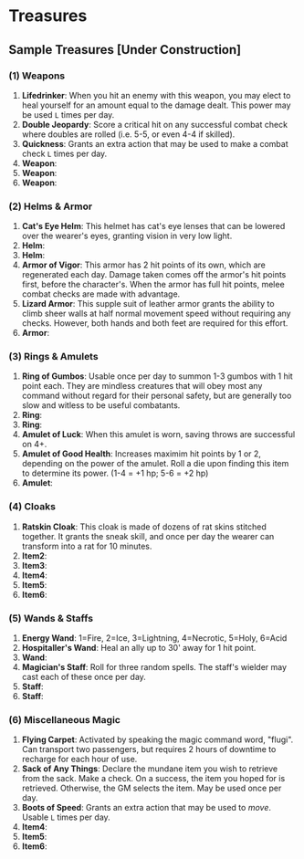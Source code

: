 # Treasures

## Sample Treasures [Under Construction]

### (1) Weapons
1. **Lifedrinker**: When you hit an enemy with this weapon, you may elect to heal yourself for an amount equal to the damage dealt. This power may be used `L` times per day.
2. **Double Jeopardy**: Score a critical hit on any successful combat check where doubles are rolled (i.e. 5-5, or even 4-4 if skilled).
3. **Quickness**: Grants an extra action that may be used to make a combat check `L` times per day.
4. **Weapon**:
5. **Weapon**:
6. **Weapon**:

### (2) Helms & Armor
 1. **Cat's Eye Helm**: This helmet has cat's eye lenses that can be lowered over the wearer's eyes, granting vision in very low light.
 2. **Helm**:
 3. **Helm**:
 4. **Armor of Vigor**: This armor has 2 hit points of its own, which are regenerated each day. Damage taken comes off the armor's hit points first, before the character's. When the armor has full hit points, melee combat checks are made with advantage.
 5. **Lizard Armor**: This supple suit of leather armor grants the ability to climb sheer walls at half normal movement speed without requiring any checks. However, both hands and both feet are required for this effort.
 6. **Armor**:

### (3) Rings & Amulets
 1. **Ring of Gumbos**: Usable once per day to summon 1-3 gumbos with 1 hit point each. They are mindless creatures that will obey most any command without regard for their personal safety, but are generally too slow and witless to be useful combatants.
 2. **Ring**:
 3. **Ring**:
 4. **Amulet of Luck**: When this amulet is worn, saving throws are successful on 4+.
 5. **Amulet of Good Health**: Increases maximim hit points by 1 or 2, depending on the power of the amulet. Roll a die upon finding this item to determine its power. (1-4 = +1 hp; 5-6 = +2 hp)
 6. **Amulet**:

### (4) Cloaks
 1. **Ratskin Cloak**: This cloak is made of dozens of rat skins stitched together. It grants the sneak skill, and once per day the wearer can transform into a rat for 10 minutes.
 2. **Item2**:
 3. **Item3**:
 4. **Item4**:
 5. **Item5**:
 6. **Item6**:

### (5) Wands & Staffs
1. **Energy Wand**: 1=Fire, 2=Ice, 3=Lightning, 4=Necrotic, 5=Holy, 6=Acid
2. **Hospitaller's Wand**: Heal an ally up to 30' away for 1 hit point.
3. **Wand**:
4. **Magician's Staff**: Roll for three random spells. The staff's wielder may cast each of these once per day.
5. **Staff**:
6. **Staff**:

### (6) Miscellaneous Magic
1. **Flying Carpet**: Activated by speaking the magic command word, "flugi". Can transport two passengers, but requires 2 hours of downtime to recharge for each hour of use.
2. **Sack of Any Things**: Declare the mundane item you wish to retrieve from the sack. Make a check. On a success, the item you hoped for is retrieved. Otherwise, the GM selects the item. May be used once per day.
3. **Boots of Speed**: Grants an extra action that may be used to *move*. Usable `L` times per day.
4. **Item4**:
5. **Item5**:
6. **Item6**:
